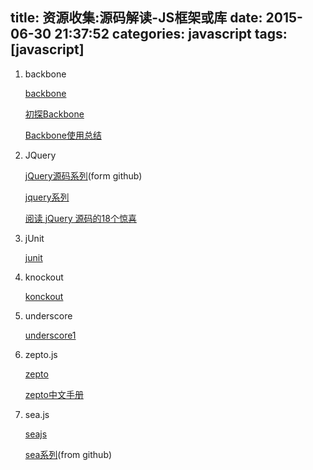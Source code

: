 title: 资源收集:源码解读-JS框架或库
date: 2015-06-30 21:37:52
categories: javascript
tags: [javascript]
---
1.	backbone
	
	[backbone](http://www.cnblogs.com/nuysoft/archive/2012/03/19/2404274.html)
	
	[初探Backbone](http://www.cnblogs.com/yexiaochai/archive/2013/07/27/3219402.html)
	
	[Backbone使用总结](http://www.tuicool.com/articles/na67bm)
	
2.	JQuery

	[jQuery源码系列](https://github.com/JsAaron/jQuery)(form github)

	[jquery系列](http://www.2cto.com/special/jQuery/)
	
	[阅读 jQuery 源码的18个惊喜](http://blog.jobbole.com/74290/)
	
3.	jUnit

	[junit](http://www.ibm.com/developerworks/cn/java/j-lo-junit-src/)
	
4.	knockout

	[konckout](http://www.it165.net/pro/html/201404/12480.html)
	
5.	underscore
	
	[underscore1](http://jr3.me/underscoreyuan-ma-jie-xi/)

6.	zepto.js

	[zepto](http://www.w3cschool.cc/w3cnote/zepto-js-source-analysis.html)
	
	[zepto中文手册](http://www.w3cschool.cc/manual/zeptojs.html)
		
7.	sea.js

	[seajs](http://segmentfault.com/a/1190000000471722)
	
	[sea系列](https://github.com/lifesinger/lifesinger.github.com/issues?q=label%3Ablog)(from github)
